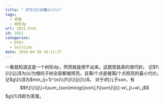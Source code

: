 ```yaml
---
title: " DTOJ3118篝火\t\t"
tags:
  - 思路
  - 树形dp
url: 1821.html
id: 1821
categories:
  - DTOJ
  - Solution
date: 2018-04-30 16:11:27
---
```


一看就知道这是一个树形dp，然而就是想不出来。这题思路真的很巧妙。 记$f\[i\]\[j\]$为以$i$为根的子树全部都被照亮，且第$i$个点是被第$j$个点照亮的最小代价。记$g\[i\]$为$min_{j=1}^{n}\\{f\[i\]\[j\]\\}$。 对于$i$的儿子$son$，有 $$f\[i\]\[j\]=\\sum_{son}min(g\[son\],f\[son\]\[j\]-w\_j)+w\_j$$ $g\[1\]$即为答案。
